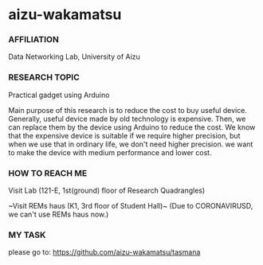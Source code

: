 # aizu-wakamatsu
### AFFILIATION
Data Networking Lab, University of Aizu
### RESEARCH TOPIC
Practical gadget using Arduino

Main purpose of this research is to reduce the cost to buy useful device. Generally, useful device made by old technology is expensive. Then, we can replace them by the device using Arduino to reduce the cost. We know that the expensive device is suitable if we require higher precision, but when we use that in ordinary life, we don't need higher precision. we want to make the device with medium performance and lower cost.
### HOW TO REACH ME
Visit Lab (121-E, 1st(ground) floor of Research Quadrangles)

~Visit REMs haus (K1, 3rd floor of Student Hall)~ (Due to CORONAVIRUSD, we can't use REMs haus now.)
### MY TASK
please go to: https://github.com/aizu-wakamatsu/tasmana
